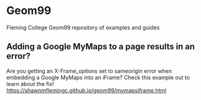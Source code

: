 # Geom99
Fleming College Geom99 repository of examples and guides

## Adding a Google MyMaps to a page results in an error?
Are you getting an X-Frame_options set to sameorigin error when embedding a Google MyMaps into an iFrame? Check this example out to learn about the fix! 
https://shawnmflemingc.github.io/geom99/mymapsiframe.html

